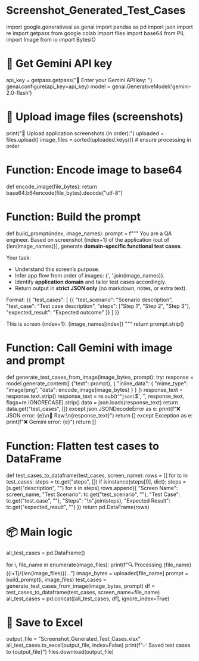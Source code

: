 # Screenshot_Generated_Test_Cases
import google.generativeai as genai
import pandas as pd
import json
import re
import getpass
from google.colab import files
import base64
from PIL import Image
from io import BytesIO

# 🔐 Get Gemini API key
api_key = getpass.getpass("🔐 Enter your Gemini API key: ")
genai.configure(api_key=api_key)
model = genai.GenerativeModel('gemini-2.0-flash')

# 📂 Upload image files (screenshots)
print("📂 Upload application screenshots (in order):")
uploaded = files.upload()
image_files = sorted(uploaded.keys())  # ensure processing in order

# Function: Encode image to base64
def encode_image(file_bytes):
    return base64.b64encode(file_bytes).decode("utf-8")

# Function: Build the prompt
def build_prompt(index, image_names):
    prompt = f"""
You are a QA engineer. Based on screenshot {index+1} of the application (out of {len(image_names)}), generate **domain-specific functional test cases**.

Your task:
- Understand this screen’s purpose.
- Infer app flow from order of images: {', '.join(image_names)}.
- Identify **application domain** and tailor test cases accordingly.
- Return output in **strict JSON only** (no markdown, notes, or extra text).

Format:
{{
  "test_cases": [
    {{
      "test_scenario": "Scenario description",
      "test_case": "Test case description",
      "steps": ["Step 1", "Step 2", "Step 3"],
      "expected_result": "Expected outcome"
    }}
  ]
}}

This is screen {index+1}: {image_names[index]}
"""
    return prompt.strip()

# Function: Call Gemini with image and prompt
def generate_test_cases_from_image(image_bytes, prompt):
    try:
        response = model.generate_content([
            {"text": prompt},
            {
                "inline_data": {
                    "mime_type": "image/png",
                    "data": encode_image(image_bytes)
                }
            }
        ])
        response_text = response.text.strip()
        response_text = re.sub(r'^```json|```$', '', response_text, flags=re.IGNORECASE).strip()
        data = json.loads(response_text)
        return data.get("test_cases", [])
    except json.JSONDecodeError as e:
        print(f"❌ JSON error: {e}\n🔎 Raw:\n{response_text}")
        return []
    except Exception as e:
        print(f"❌ Gemini error: {e}")
        return []

# Function: Flatten test cases to DataFrame
def test_cases_to_dataframe(test_cases, screen_name):
    rows = []
    for tc in test_cases:
        steps = tc.get("steps", [])
        if isinstance(steps[0], dict):
            steps = [s.get("description", "") for s in steps]
        rows.append({
            "Screen Name": screen_name,
            "Test Scenario": tc.get("test_scenario", ""),
            "Test Case": tc.get("test_case", ""),
            "Steps": "\n".join(steps),
            "Expected Result": tc.get("expected_result", "")
        })
    return pd.DataFrame(rows)

# 📦 Main logic
all_test_cases = pd.DataFrame()

for i, file_name in enumerate(image_files):
    print(f"🔍 Processing {file_name} ({i+1}/{len(image_files)})...")
    image_bytes = uploaded[file_name]
    prompt = build_prompt(i, image_files)
    test_cases = generate_test_cases_from_image(image_bytes, prompt)
    df = test_cases_to_dataframe(test_cases, screen_name=file_name)
    all_test_cases = pd.concat([all_test_cases, df], ignore_index=True)

# 📝 Save to Excel
output_file = "Screenshot_Generated_Test_Cases.xlsx"
all_test_cases.to_excel(output_file, index=False)
print(f"✅ Saved test cases to {output_file}")
files.download(output_file)
